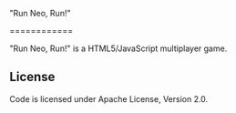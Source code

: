 "Run Neo, Run!"

============

"Run Neo, Run!" is a HTML5/JavaScript multiplayer game.

License
-------

Code is licensed under Apache License, Version 2.0.

